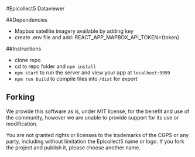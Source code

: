 #Epicollect5 Dataviewer

##Dependencies
 - Mapbox satellite imagery available by adding key
 - create .env file and add: REACT_APP_MAPBOX_API_TOKEN={token}

##Instructions
- clone repo
- cd to repo folder and `npm install`
- `npm start` to run the server and view your app at `localhost:9999`
- `npm run build` to compile files into `/dist` for export

## Forking

We provide this software as is, under MIT license, for the benefit and use of the community, however we are unable to provide support for its use or modification.

You are not granted rights or licenses to the trademarks of the CGPS or any party, including without limitation the
Epicollect5 name or logo.
If you fork the project and publish it, please choose another name.